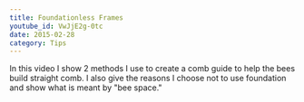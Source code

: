 ```yaml
---
title: Foundationless Frames
youtube_id: VwJjE2g-0tc
date: 2015-02-28
category: Tips
---
```

In this video I show 2 methods I use to create a comb guide to help the bees build straight comb. I also give the reasons I choose not to use foundation and show what is meant by "bee space."
